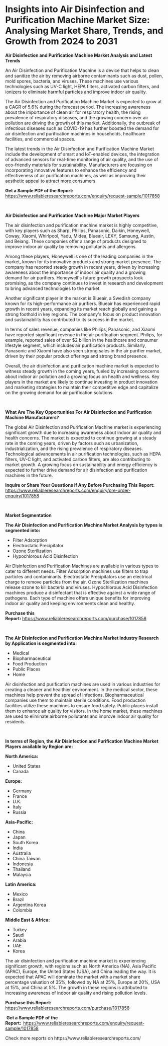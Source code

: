 <p><h1>Insights into Air Disinfection and Purification Machine Market Size: Analysing Market Share, Trends, and Growth from 2024 to 2031</h1></p><p><strong>Air Disinfection and Purification Machine Market Analysis and Latest Trends</strong></p>
<p><p>An Air Disinfection and Purification Machine is a device that helps to clean and sanitize the air by removing airborne contaminants such as dust, pollen, mold spores, bacteria, and viruses. These machines use various technologies such as UV-C light, HEPA filters, activated carbon filters, and ionizers to eliminate harmful particles and improve indoor air quality.</p><p>The Air Disinfection and Purification Machine Market is expected to grow at a CAGR of 5.6% during the forecast period. The increasing awareness about the importance of clean air for respiratory health, the rising prevalence of respiratory diseases, and the growing concern over air pollution are driving the growth of this market. Additionally, the outbreak of infectious diseases such as COVID-19 has further boosted the demand for air disinfection and purification machines in households, healthcare facilities, and commercial spaces.</p><p>The latest trends in the Air Disinfection and Purification Machine Market include the development of smart and IoT-enabled devices, the integration of advanced sensors for real-time monitoring of air quality, and the use of eco-friendly materials for sustainability. Manufacturers are focusing on incorporating innovative features to enhance the efficiency and effectiveness of air purification machines, as well as improving their aesthetic appeal to attract more consumers.</p></p>
<p><strong>Get a Sample PDF of the Report:&nbsp;</strong> <a href="https://www.reliableresearchreports.com/enquiry/request-sample/1017858">https://www.reliableresearchreports.com/enquiry/request-sample/1017858</a></p>
<p>&nbsp;</p>
<p><strong>Air Disinfection and Purification Machine Major Market Players</strong></p>
<p><p>The air disinfection and purification machine market is highly competitive, with key players such as Sharp, Philips, Panasonic, Daikin, Honeywell, Coway, Xiaomi, Whirlpool, Yadu, Midea, Blueair, LEXY, Samsung, Austin, and Beiang. These companies offer a range of products designed to improve indoor air quality by removing pollutants and allergens.</p><p>Among these players, Honeywell is one of the leading companies in the market, known for its innovative products and strong market presence. The company has reported steady growth in recent years, driven by increasing awareness about the importance of indoor air quality and a growing demand for air purifiers. Honeywell's future growth prospects look promising, as the company continues to invest in research and development to bring advanced technologies to the market.</p><p>Another significant player in the market is Blueair, a Swedish company known for its high-performance air purifiers. Blueair has experienced rapid growth in recent years, expanding its market reach globally and gaining a strong foothold in key regions. The company's focus on product innovation and sustainability has contributed to its success in the market.</p><p>In terms of sales revenue, companies like Philips, Panasonic, and Xiaomi have reported significant revenue in the air purification segment. Philips, for example, reported sales of over $2 billion in the healthcare and consumer lifestyle segment, which includes air purification products. Similarly, Panasonic and Xiaomi have also seen strong sales in the air purifier market, driven by their popular product offerings and strong brand presence.</p><p>Overall, the air disinfection and purification machine market is expected to witness steady growth in the coming years, fueled by increasing concerns about indoor air pollution and a growing focus on health and wellness. Key players in the market are likely to continue investing in product innovation and marketing strategies to maintain their competitive edge and capitalize on the growing demand for air purification solutions.</p></p>
<p>&nbsp;</p>
<p><strong>What Are The Key Opportunities For Air Disinfection and Purification Machine Manufacturers?</strong></p>
<p><p>The global Air Disinfection and Purification Machine market is experiencing significant growth due to increasing awareness about indoor air quality and health concerns. The market is expected to continue growing at a steady rate in the coming years, driven by factors such as urbanization, industrialization, and the rising prevalence of respiratory diseases. Technological advancements in air purification technologies, such as HEPA filters, UV-C light, and activated carbon filters, are also contributing to market growth. A growing focus on sustainability and energy efficiency is expected to further drive demand for air disinfection and purification machines in the future.</p></p>
<p><strong>Inquire or Share Your Questions If Any Before Purchasing This Report:</strong> <a href="https://www.reliableresearchreports.com/enquiry/pre-order-enquiry/1017858">https://www.reliableresearchreports.com/enquiry/pre-order-enquiry/1017858</a></p>
<p>&nbsp;</p>
<p><strong>Market Segmentation</strong></p>
<p><strong>The Air Disinfection and Purification Machine Market Analysis by types is segmented into:</strong></p>
<p><ul><li>Filter Adsorption</li><li>Electrostatic Precipitator</li><li>Ozone Sterilization</li><li>Hypochlorous Acid Disinfection</li></ul></p>
<p><p>Air Disinfection and Purification Machines are available in various types to cater to different needs. Filter Adsorption machines use filters to trap particles and contaminants. Electrostatic Precipitators use an electrical charge to remove particles from the air. Ozone Sterilization machines release ozone to kill bacteria and viruses. Hypochlorous Acid Disinfection machines produce a disinfectant that is effective against a wide range of pathogens. Each type of machine offers unique benefits for improving indoor air quality and keeping environments clean and healthy.</p></p>
<p><strong>Purchase this Report:&nbsp;</strong><a href="https://www.reliableresearchreports.com/purchase/1017858">https://www.reliableresearchreports.com/purchase/1017858</a></p>
<p>&nbsp;</p>
<p><strong>The Air Disinfection and Purification Machine Market Industry Research by Application is segmented into:</strong></p>
<p><ul><li>Medical</li><li>Biopharmaceutical</li><li>Food Production</li><li>Public Places</li><li>Home</li></ul></p>
<p><p>Air disinfection and purification machines are used in various industries for creating a cleaner and healthier environment. In the medical sector, these machines help prevent the spread of infections. Biopharmaceutical companies use them to maintain sterile conditions. Food production facilities utilize these machines to ensure food safety. Public places install them to enhance air quality for visitors. In the home market, these machines are used to eliminate airborne pollutants and improve indoor air quality for residents.</p></p>
<p>&nbsp;</p>
<p><strong>In terms of Region, the Air Disinfection and Purification Machine Market Players available by Region are:</strong></p>
<p>
    <p> <strong> North America: </strong>
        <ul>
            <li>United States</li>
            <li>Canada</li>
        </ul>
        </p> 
    <p> <strong> Europe: </strong>
        <ul>
            <li>Germany</li>
            <li>France</li>
            <li>U.K.</li>
            <li>Italy</li>
            <li>Russia</li>
        </ul>
        </p> 
    <p> <strong> Asia-Pacific: </strong>
        <ul>
            <li>China</li>
            <li>Japan</li>
            <li>South Korea</li>
            <li>India</li>
            <li>Australia</li>
            <li>China Taiwan</li>
            <li>Indonesia</li>
            <li>Thailand</li>
            <li>Malaysia</li>
        </ul>
        </p> 
    <p> <strong> Latin America: </strong>
        <ul>
            <li>Mexico</li>
            <li>Brazil</li>
            <li>Argentina Korea</li>
            <li>Colombia</li>
        </ul>
        </p> 
    <p> <strong> Middle East & Africa: </strong>
        <ul>
            <li>Turkey</li>
            <li>Saudi</li>
            <li>Arabia</li>
            <li>UAE</li>
            <li>Korea</li>
        </ul>
    </p>
    </p>
<p><p>The air disinfection and purification machine market is experiencing significant growth, with regions such as North America (NA), Asia Pacific (APAC), Europe, the United States (USA), and China leading the way. It is expected that APAC will dominate the market with a market share percentage valuation of 35%, followed by NA at 25%, Europe at 20%, USA at 15%, and China at 5%. The growth in these regions is attributed to increasing awareness of indoor air quality and rising pollution levels.</p></p>
<p><strong>Purchase this Report: </strong><a href="https://www.reliableresearchreports.com/purchase/1017858">https://www.reliableresearchreports.com/purchase/1017858</a></p>
<p>&nbsp;<strong>Get a Sample PDF of the Report:&nbsp;&nbsp;</strong><a href="https://www.reliableresearchreports.com/enquiry/request-sample/1017858">https://www.reliableresearchreports.com/enquiry/request-sample/1017858</a></p>
<p><strong></strong></p>
<p>Check more reports on https://www.reliableresearchreports.com/</p>